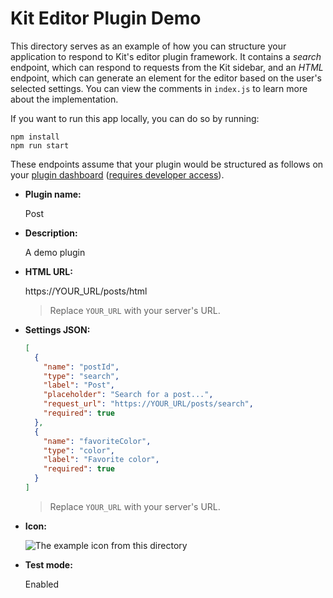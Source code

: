 # Kit Editor Plugin Demo

This directory serves as an example of how you can structure your application to respond to Kit's editor plugin framework. It contains a _search_ endpoint, which can respond to requests from the Kit sidebar, and an _HTML_ endpoint, which can generate an element for the editor based on the user's selected settings. You can view the comments in `index.js` to learn more about the implementation.

If you want to run this app locally, you can do so by running:

```
npm install
npm run start
```

These endpoints assume that your plugin would be structured as follows on your [plugin dashboard](https://app.kit.com/account_settings/developer_settings)  ([requires developer access](https://kit.typeform.com/to/nsTUorqw)).

- **Plugin name:**

  Post

- **Description:**

  A demo plugin

- **HTML URL:**

  https://YOUR_URL/posts/html

  > Replace `YOUR_URL` with your server's URL.

- **Settings JSON:**

  ```json
  [
    {
      "name": "postId",
      "type": "search",
      "label": "Post",
      "placeholder": "Search for a post...",
      "request_url": "https://YOUR_URL/posts/search",
      "required": true
    },
    {
      "name": "favoriteColor",
      "type": "color",
      "label": "Favorite color",
      "required": true
    }
  ]
  ```

  > Replace `YOUR_URL` with your server's URL.

- **Icon:**

  ![The example icon from this directory](./example-icon.png)

- **Test mode:**

  Enabled
